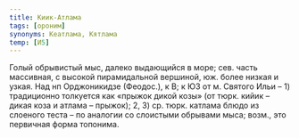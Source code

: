 ```yaml
---
title: Киик-Атлама
tags: [ороним]
synonyms: Кеатлама, Кятлама
temp: [И5]
---
```


Голый обрывистый мыс, далеко выдающийся в море; сев. часть массивная, с высокой
пирамидальной вершиной, юж. более низкая и узкая. Над нп Орджоникидзе (Феодос.),
к В; к ЮЗ от м. Святого Ильи – 1) традиционно толкуется как «прыжок дикой козы»
(от тюрк. кийик – дикая коза и атлама – прыжок); 2, 3) ср. тюрк. катлама блюдо
из слоеного теста – по аналогии со слоистыми обрывами мыса; возм., это первичная
форма топонима.
